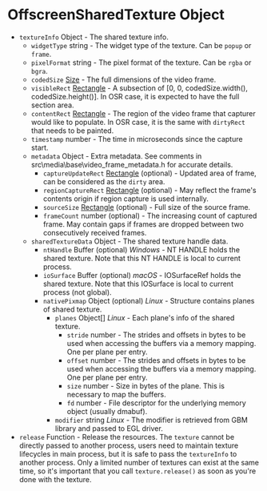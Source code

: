 # OffscreenSharedTexture Object

* `textureInfo` Object - The shared texture info.
  * `widgetType` string - The widget type of the texture. Can be `popup` or `frame`.
  * `pixelFormat` string - The pixel format of the texture. Can be `rgba` or `bgra`.
  * `codedSize` [Size](size.md) - The full dimensions of the video frame.
  * `visibleRect` [Rectangle](rectangle.md) - A subsection of [0, 0, codedSize.width(), codedSize.height()]. In OSR case, it is expected to have the full section area.
  * `contentRect` [Rectangle](rectangle.md) - The region of the video frame that capturer would like to populate. In OSR case, it is the same with `dirtyRect` that needs to be painted.
  * `timestamp` number - The time in microseconds since the capture start.
  * `metadata` Object - Extra metadata. See comments in src\media\base\video_frame_metadata.h for accurate details.
    * `captureUpdateRect` [Rectangle](rectangle.md) (optional) - Updated area of frame, can be considered as the `dirty` area.
    * `regionCaptureRect` [Rectangle](rectangle.md) (optional) - May reflect the frame's contents origin if region capture is used internally.
    * `sourceSize` [Rectangle](rectangle.md) (optional) - Full size of the source frame.
    * `frameCount` number (optional) - The increasing count of captured frame. May contain gaps if frames are dropped between two consecutively received frames.
  * `sharedTextureData` Object - The shared texture handle data.
    * `ntHandle` Buffer (optional) _Windows_ - NT HANDLE holds the shared texture. Note that this NT HANDLE is local to current process.
    * `ioSurface` Buffer (optional) _macOS_ - IOSurfaceRef holds the shared texture. Note that this IOSurface is local to current process (not global).
    * `nativePixmap` Object (optional) _Linux_ - Structure contains planes of shared texture.
      * `planes` Object[] _Linux_ - Each plane's info of the shared texture.
        * `stride` number - The strides and offsets in bytes to be used when accessing the buffers via a memory mapping. One per plane per entry.
        * `offset` number - The strides and offsets in bytes to be used when accessing the buffers via a memory mapping. One per plane per entry.
        * `size` number - Size in bytes of the plane. This is necessary to map the buffers.
        * `fd` number - File descriptor for the underlying memory object (usually dmabuf).
      * `modifier` string _Linux_ - The modifier is retrieved from GBM library and passed to EGL driver.
* `release` Function - Release the resources. The `texture` cannot be directly passed to another process, users need to maintain texture lifecycles in
  main process, but it is safe to pass the `textureInfo` to another process. Only a limited number of textures can exist at the same time, so it's important
  that you call `texture.release()` as soon as you're done with the texture.

